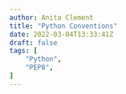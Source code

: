 ```yaml
---
author: Anita Clement
title: "Python Conventions"
date: 2022-03-04T13:33:41Z
draft: false
tags: [
    "Python",
    "PEP8",
]
---
```


